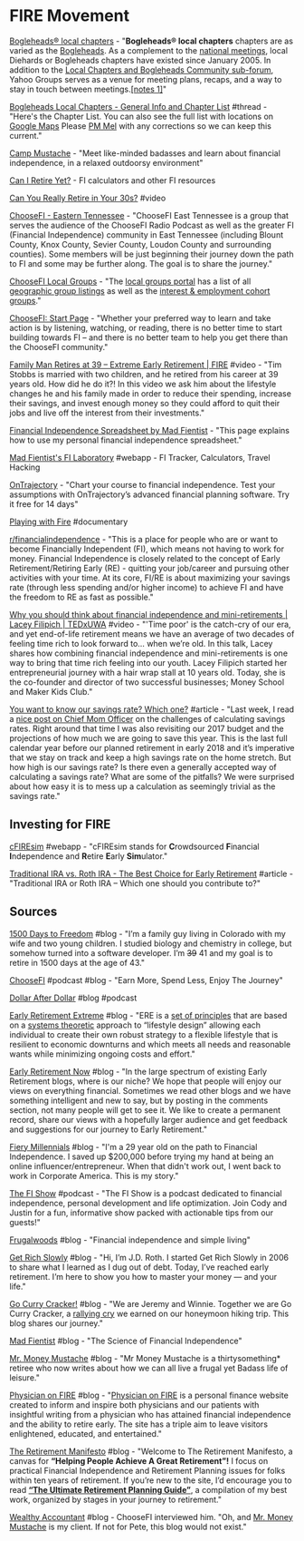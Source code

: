 # FIRE Movement

[Bogleheads® local chapters](https://www.bogleheads.org/wiki/Bogleheads%C2%AE_local_chapters) - "**Bogleheads® local chapters** chapters are as varied as the [Bogleheads](https://www.bogleheads.org/wiki/Bogleheads). As a complement to the [national meetings](https://www.bogleheads.org/wiki/Bogleheads%C2%AE_convention_meetings), local Diehards or Bogleheads chapters have existed since January 2005. In addition to the [Local Chapters and Bogleheads Community sub-forum](http://www.bogleheads.org/forum/viewforum.php?f=9), Yahoo Groups serves as a venue for meeting plans, recaps, and a way to stay in touch between meetings.[\[notes 1\]](https://www.bogleheads.org/wiki/Bogleheads%C2%AE_local_chapters#cite_note-1)"

[Bogleheads Local Chapters - General Info and Chapter List](https://www.bogleheads.org/forum/viewtopic.php?f=9&t=778) \#thread - "Here's the Chapter List. You can also see the full list with locations on [Google Maps](https://www.google.com/maps/d/viewer?mid=1KX-WSvjOwmi1fLocIrz5wHiBB7s&ll=-8.928487062665516%2C-37.328274392187495&z=2) Please [PM Mel](http://www.bogleheads.org/forum/ucp.php?i=pm&mode=compose&u=25) with any corrections so we can keep this current."

[Camp Mustache](http://campmustache.com/) - "Meet like-minded badasses and learn about financial independence, in a relaxed outdoorsy environment"

[Can I Retire Yet?](https://www.caniretireyet.com/) - FI calculators and other FI resources

[Can You Really Retire in Your 30s?](https://www.youtube.com/watch?v=8si7cqw9wm0&feature=youtu.be) \#video

[ChooseFI - Eastern Tennessee](https://www.facebook.com/groups/ChooseFIEasternTennessee/) - "ChooseFI East Tennessee is a group that serves the audience of the ChooseFI Radio Podcast as well as the greater FI \(Financial Independence\) community in East Tennessee \(including Blount County, Knox County, Sevier County, Loudon County and surrounding counties\). Some members will be just beginning their journey down the path to FI and some may be further along. The goal is to share the journey."

[ChooseFI Local Groups](https://www.choosefi.com/local-groups/) - "The [local groups portal](https://apps.choosefi.com/local-groups/) has a list of all [geographic group listings](https://apps.choosefi.com/local-groups/) as well as the [interest & employment cohort groups](https://apps.choosefi.com/local-groups/cohorts/)."

[ChooseFI: Start Page](https://www.choosefi.com/start-page/) - "Whether your preferred way to learn and take action is by listening, watching, or reading, there is no better time to start building towards FI – and there is no better team to help you get there than the ChooseFI community."

[Family Man Retires at 39 – Extreme Early Retirement \| FIRE](https://www.youtube.com/watch?v=8yNsKxbq0Ak&feature=youtu.be) \#video - "Tim Stobbs is married with two children, and he retired from his career at 39 years old.  How did he do it?!  In this video we ask him about the lifestyle changes he and his family made in order to reduce their spending, increase their savings, and invest enough money so they could afford to quit their jobs and live off the interest from their investments."

[Financial Independence Spreadsheet by Mad Fientist](https://www.madfientist.com/financial-independence-spreadsheet/?ck_subscriber_id=1259796339) - "This page explains how to use my personal financial independence spreadsheet."

[Mad Fientist's FI Laboratory](https://lab.madfientist.com/) \#webapp - FI Tracker, Calculators, Travel Hacking

[OnTrajectory](https://www.ontrajectory.com/) - "Chart your course to financial independence. Test your assumptions with OnTrajectory’s advanced financial planning software. Try it free for 14 days"

[Playing with Fire](https://www.playingwithfire.co/) \#documentary

[r/financialindependence](https://www.reddit.com/r/financialindependence/) - "This is a place for people who are or want to become Financially Independent \(FI\), which means not having to work for money. Financial Independence is closely related to the concept of Early Retirement/Retiring Early \(RE\) - quitting your job/career and pursuing other activities with your time. At its core, FI/RE is about maximizing your savings rate \(through less spending and/or higher income\) to achieve FI and have the freedom to RE as fast as possible."

[Why you should think about financial independence and mini-retirements \| Lacey Filipich \| TEDxUWA](https://www.youtube.com/watch?v=XSHNDyinZSQ&feature=youtu.be) \#video - "'Time poor' is the catch-cry of our era, and yet end-of-life retirement means we have an average of two decades of feeling time rich to look forward to… when we’re old. In this talk, Lacey shares how combining financial independence and mini-retirements is one way to bring that time rich feeling into our youth.  Lacey Filipich started her entrepreneurial journey with a hair wrap stall at 10 years old. Today, she is the co-founder and director of two successful businesses; Money School and Maker Kids Club."

[You want to know our savings rate? Which one?](https://earlyretirementnow.com/2017/04/05/savings-rate/) \#article - "Last week, I read a [nice post on Chief Mom Officer](https://chiefmomofficer.org/2017/03/27/why-your-savings-rate-is-meaningless/) on the challenges of calculating savings rates. Right around that time I was also revisiting our 2017 budget and the projections of how much we are going to save this year. This is the last full calendar year before our planned retirement in early 2018 and it’s imperative that we stay on track and keep a high savings rate on the home stretch. But how high is our savings rate? Is there even a generally accepted way of calculating a savings rate? What are some of the pitfalls? We were surprised about how easy it is to mess up a calculation as seemingly trivial as the savings rate."

## Investing for FIRE

[cFIREsim](https://www.cfiresim.com/) \#webapp - "cFIREsim stands for **C**rowdsourced **F**inancial **I**ndependence and **R**etire **E**arly **Sim**ulator."

[Traditional IRA vs. Roth IRA - The Best Choice for Early Retirement](https://www.madfientist.com/traditional-ira-vs-roth-ira/) \#article - "Traditional IRA or Roth IRA – Which one should you contribute to?"

## Sources

[1500 Days to Freedom](https://www.1500days.com/) \#blog - "I’m a family guy living in Colorado with my wife and two young children. I studied biology and chemistry in college, but somehow turned into a software developer. I’m ~~39~~ 41 and my goal is to retire in 1500 days at the age of 43."

[ChooseFI](https://www.choosefi.com/) \#podcast \#blog - "Earn More, Spend Less, Enjoy The Journey"

[Dollar After Dollar](http://www.dollarafterdollar.com/) \#blog \#podcast

[Early Retirement Extreme](http://earlyretirementextreme.com/) \#blog - "ERE is a [set of principles](http://earlyretirementextreme.com/wiki/index.php?title=What_is_ERE%3F#Philosophy) that are based on a [systems theoretic](https://en.wikipedia.org/wiki/Systems_theory) approach to “lifestyle design” allowing each individual to create their own robust strategy to a flexible lifestyle that is resilient to economic downturns and which meets all needs and reasonable wants while minimizing ongoing costs and effort."

[Early Retirement Now](https://earlyretirementnow.com/) \#blog - "In the large spectrum of existing Early Retirement blogs, where is our niche? We hope that people will enjoy our views on everything financial. Sometimes we read other blogs and we have something intelligent and new to say, but by posting in the comments section, not many people will get to see it. We like to create a permanent record, share our views with a hopefully larger audience and get feedback and suggestions for our journey to Early Retirement."

[Fiery Millennials](https://www.fierymillennials.com/) \#blog - "I'm a 29 year old on the path to Financial Independence. I saved up $200,000 before trying my hand at being an online influencer/entrepreneur. When that didn't work out, I went back to work in Corporate America. This is my story."

[The FI Show](https://thefishow.com/) \#podcast - "The FI Show is a podcast dedicated to financial independence, personal development and life optimization. Join Cody and Justin for a fun, informative show packed with actionable tips from our guests!"

[Frugalwoods](https://www.frugalwoods.com/) \#blog - "Financial independence and simple living"

[Get Rich Slowly](https://www.getrichslowly.org/) \#blog - "Hi, I’m J.D. Roth. I started Get Rich Slowly in 2006 to share what I learned as I dug out of debt. Today, I’ve reached early retirement. I’m here to show you how to master your money — and your life."

[Go Curry Cracker!](https://www.gocurrycracker.com/) \#blog - "We are Jeremy and Winnie. Together we are Go Curry Cracker, a [rallying cry](https://gocurrycracker.com/so-uhh-what-does-go-curry-cracker-mean-anyway/) we earned on our honeymoon hiking trip. This blog shares our journey."

[Mad Fientist](https://www.madfientist.com/) \#blog - "The Science of Financial Independence"

[Mr. Money Mustache](https://www.mrmoneymustache.com/) \#blog - "Mr Money Mustache is a thirtysomething\* retiree who now writes about how we can all live a frugal yet Badass life of leisure."

[Physician on FIRE](https://www.physicianonfire.com/) \#blog - "[Physician on FIRE](https://www.physicianonfire.com/) is a personal finance website created to inform and inspire both physicians and our patients with insightful writing from a physician who has attained financial independence and the ability to retire early. The site has a triple aim to leave visitors enlightened, educated, and entertained."

[The Retirement Manifesto](https://www.theretirementmanifesto.com/blog/) \#blog - "Welcome to The Retirement Manifesto, a canvas for **“Helping People Achieve A Great Retirement”!**  I focus on practical Financial Independence and Retirement Planning issues for folks within ten years of retirement.  If you’re new to the site, I’d encourage you to read [**“The Ultimate Retirement Planning Guide”**](http://www.theretirementmanifesto.com/the-ultimate-retirement-planning-guide/), a compilation of my best work, organized by stages in your journey to retirement."

[Wealthy Accountant](https://wealthyaccountant.com/) \#blog - ChooseFI interviewed him. "Oh, and [Mr. Money Mustache](http://www.mrmoneymustache.com/) is my client. If not for Pete, this blog would not exist."

